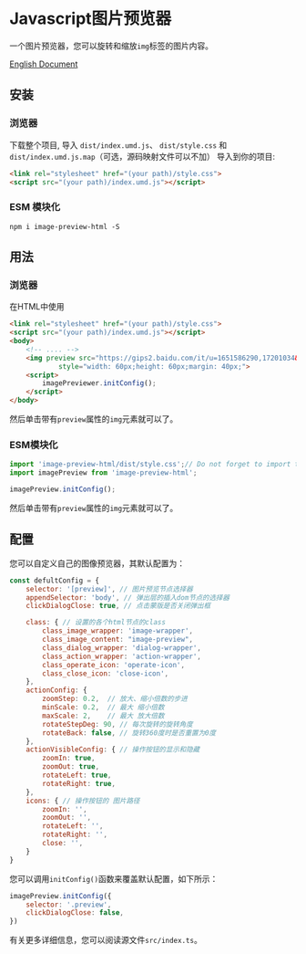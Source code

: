 # Javascript图片预览器 

一个图片预览器，您可以旋转和缩放`img`标签的图片内容。

[English Document](https://github.com/jinxiaochi/image-preview-html/blob/master/readme.md)

## 安装

### 浏览器

下载整个项目, 导入 `dist/index.umd.js`、 `dist/style.css` 和 `dist/index.umd.js.map`（可选，源码映射文件可以不加） 导入到你的项目: 

```html
<link rel="stylesheet" href="(your path)/style.css">
<script src="(your path)/index.umd.js"></script>
```

### ESM 模块化

```shell
npm i image-preview-html -S
```

## 用法

### 浏览器

在HTML中使用

```html
<link rel="stylesheet" href="(your path)/style.css">
<script src="(your path)/index.umd.js"></script>
<body>
    <!-- .... -->
    <img preview src="https://gips2.baidu.com/it/u=1651586290,17201034&fm=3028&app=3028&f=JPEG&fmt=auto&q=100&size=f600_800" alt="" 
            style="width: 60px;height: 60px;margin: 40px;">
    <script>
        imagePreviewer.initConfig();
    </script>
</body>

```

然后单击带有`preview`属性的`img`元素就可以了。


### ESM模块化

```js
import 'image-preview-html/dist/style.css';// Do not forget to import the style.css file
import imagePreview from 'image-preview-html';

imagePreview.initConfig();
```

然后单击带有`preview`属性的`img`元素就可以了。

## 配置

您可以自定义自己的图像预览器，其默认配置为：

```js
const defultConfig = {
    selector: '[preview]', // 图片预览节点选择器
    appendSelector: 'body', // 弹出层的插入dom节点的选择器
    clickDialogClose: true, // 点击蒙版是否关闭弹出框

    class: { // 设置的各个html节点的class
        class_image_wrapper: 'image-wrapper',
        class_image_content: "image-preview",
        class_dialog_wrapper: 'dialog-wrapper',
        class_action_wrapper: 'action-wrapper',
        class_operate_icon: 'operate-icon',
        class_close_icon: 'close-icon',
    },
    actionConfig: {
        zoomStep: 0.2,  // 放大、缩小倍数的步进
        minScale: 0.2,  // 最大 缩小倍数
        maxScale: 2,    // 最大 放大倍数
        rotateStepDeg: 90, // 每次旋转的旋转角度
        rotateBack: false, // 旋转360度时是否重置为0度
    },
    actionVisibleConfig: { // 操作按钮的显示和隐藏
        zoomIn: true,
        zoomOut: true,
        rotateLeft: true,
        rotateRight: true,
    },
    icons: { // 操作按钮的 图片路径
        zoomIn: '',
        zoomOut: '',
        rotateLeft: '',
        rotateRight: '',
        close: '',
    }
}
```

您可以调用`initConfig()`函数来覆盖默认配置，如下所示：

```js
imagePreview.initConfig({ 
    selector: '.preview', 
    clickDialogClose: false,
})
```

有关更多详细信息，您可以阅读源文件`src/index.ts`。
